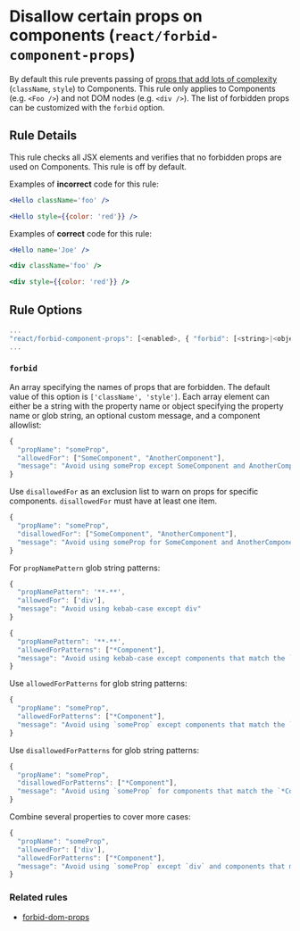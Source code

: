 # Disallow certain props on components (`react/forbid-component-props`)

<!-- end auto-generated rule header -->

By default this rule prevents passing of [props that add lots of complexity](https://medium.com/brigade-engineering/don-t-pass-css-classes-between-components-e9f7ab192785) (`className`, `style`) to Components. This rule only applies to Components (e.g. `<Foo />`) and not DOM nodes (e.g. `<div />`). The list of forbidden props can be customized with the `forbid` option.

## Rule Details

This rule checks all JSX elements and verifies that no forbidden props are used
on Components. This rule is off by default.

Examples of **incorrect** code for this rule:

```jsx
<Hello className='foo' />
```

```jsx
<Hello style={{color: 'red'}} />
```

Examples of **correct** code for this rule:

```jsx
<Hello name='Joe' />
```

```jsx
<div className='foo' />
```

```jsx
<div style={{color: 'red'}} />
```

## Rule Options

```js
...
"react/forbid-component-props": [<enabled>, { "forbid": [<string>|<object>] }]
...
```

### `forbid`

An array specifying the names of props that are forbidden. The default value of this option is `['className', 'style']`.
Each array element can either be a string with the property name or object specifying the property name or glob string, an optional
custom message, and a component allowlist:

```js
{
  "propName": "someProp",
  "allowedFor": ["SomeComponent", "AnotherComponent"],
  "message": "Avoid using someProp except SomeComponent and AnotherComponent"
}
```

Use `disallowedFor` as an exclusion list to warn on props for specific components. `disallowedFor` must have at least one item.

```js
{
  "propName": "someProp",
  "disallowedFor": ["SomeComponent", "AnotherComponent"],
  "message": "Avoid using someProp for SomeComponent and AnotherComponent"
}
```

For `propNamePattern` glob string patterns:

```js
{
  "propNamePattern": '**-**',
  "allowedFor": ['div'],
  "message": "Avoid using kebab-case except div"
}
```

```js
{
  "propNamePattern": '**-**',
  "allowedForPatterns": ["*Component"],
  "message": "Avoid using kebab-case except components that match the `*Component` pattern"
}
```

Use `allowedForPatterns` for glob string patterns:

```js
{
  "propName": "someProp",
  "allowedForPatterns": ["*Component"],
  "message": "Avoid using `someProp` except components that match the `*Component` pattern"
}
```

Use `disallowedForPatterns` for glob string patterns:

```js
{
  "propName": "someProp",
  "disallowedForPatterns": ["*Component"],
  "message": "Avoid using `someProp` for components that match the `*Component` pattern"
}
```

Combine several properties to cover more cases:

```js
{
  "propName": "someProp",
  "allowedFor": ['div'],
  "allowedForPatterns": ["*Component"],
  "message": "Avoid using `someProp` except `div` and components that match the `*Component` pattern"
}
```

### Related rules

- [forbid-dom-props](https://github.com/jsx-eslint/eslint-plugin-react/tree/refs/tags/master/docs/rules/forbid-dom-props.md)

